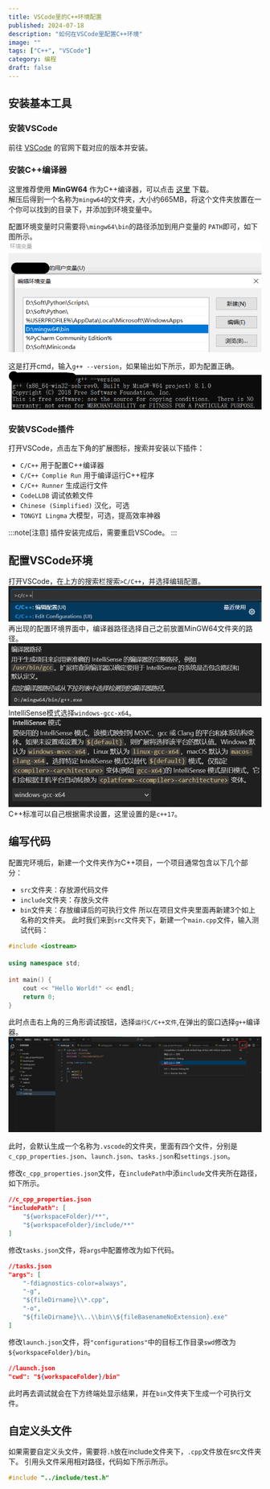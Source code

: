 ```yaml
---
title: VSCode里的C++环境配置
published: 2024-07-18
description: "如何在VSCode里配置C++环境"
image: ""
tags: ["C++", "VSCode"]
category: 编程
draft: false
---
```


<!-- ## 目录 -->

## 安装基本工具

### 安装VSCode

前往 [VSCode](https://code.visualstudio.com/) 的官网下载对应的版本并安装。

### 安装C++编译器

这里推荐使用 **MinGW64** 作为C++编译器，可以点击 [这里](https://github.com/niXman/mingw-builds-binaries/releases/download/14.2.0-rt_v12-rev0/x86_64-14.2.0-release-win32-seh-ucrt-rt_v12-rev0.7z) 下载。  
解压后得到一个名称为`mingw64`的文件夹，大小约665MB，将这个文件夹放置在一个你可以找到的目录下，并添加到环境变量中。

配置环境变量时只需要将`\mingw64\bin`的路径添加到用户变量的 `PATH`即可，如下图所示。
![mingw](./images/mingw-path.png)

这是打开cmd，输入`g++ --version`，如果输出如下所示，即为配置正确。
![g++](./images/gcc-cmd.png)

### 安装VSCode插件

打开VSCode，点击左下角的扩展图标，搜索并安装以下插件：
* `C/C++` 用于配置C++编译器
* `C/C++ Complie Run` 用于编译运行C++程序
* `C/C++ Runner` 生成运行文件
* `CodeLLDB` 调试依赖文件
* `Chinese (Simplified)` 汉化，可选
* `TONGYI Lingma` 大模型，可选，提高效率神器

:::note[注意]
插件安装完成后，需要重启VSCode。
:::


## 配置VSCode环境

打开VSCode，在上方的搜索栏搜索`>C/C++`，并选择编辑配置。
![c++](./images/vscode-search-c++.png)
再出现的配置环境界面中，编译器路径选择自己之前放置MinGW64文件夹的路径。
![c++](./images/MinGW-path-vscode.png)
IntelliSense模式选择`windows-gcc-x64`。
![c++](./images/IntelliSense-vscode.png)
C++标准可以自己根据需求设置，这里设置的是`c++17`。

## 编写代码

配置完环境后，新建一个文件夹作为C++项目，一个项目通常包含以下几个部分：
* `src`文件夹：存放源代码文件
* `include`文件夹：存放头文件
* `bin`文件夹：存放编译后的可执行文件
所以在项目文件夹里面再新建3个如上名称的文件夹。
此时我们来到`src`文件夹下，新建一个`main.cpp`文件，输入测试代码：
~~~c++
#include <iostream>

using namespace std;

int main() {
    cout << "Hello World!" << endl;
    return 0;
}
~~~

此时点击右上角的三角形调试按钮，选择`运行C/C++文件`,在弹出的窗口选择`g++`编译器。
![c++](./images/C++runner.png)

此时，会默认生成一个名称为`.vscode`的文件夹，里面有四个文件，分别是`c_cpp_properties.json`、`launch.json`、`tasks.json`和`settings.json`。

修改`c_cpp_properties.json`文件，在`includePath`中添`include`文件夹所在路径，如下所示。
```json
//c_cpp_properties.json
"includePath": [
    "${workspaceFolder}/**",
    "${workspaceFolder}/include/**"
]
```
修改`tasks.json`文件，将`args`中配置修改为如下代码。
```json
//tasks.json
"args": [
    "-fdiagnostics-color=always",
    "-g",
    "${fileDirname}\\*.cpp",
    "-o",
    "${fileDirname}\\..\\bin\\${fileBasenameNoExtension}.exe"
]
```
修改`launch.json`文件，将`"configurations"`中的目标工作目录`swd`修改为`${workspaceFolder}/bin`。
```json
//launch.json
"cwd": "${workspaceFolder}/bin"
```

此时再去调试就会在下方终端处显示结果，并在`bin`文件夹下生成一个可执行文件。

## 自定义头文件
如果需要自定义头文件，需要将`.h`放在include文件夹下，`.cpp`文件放在src文件夹下。
引用头文件采用相对路径，代码如下所示所示。
```c++
#include "../include/test.h"
```


